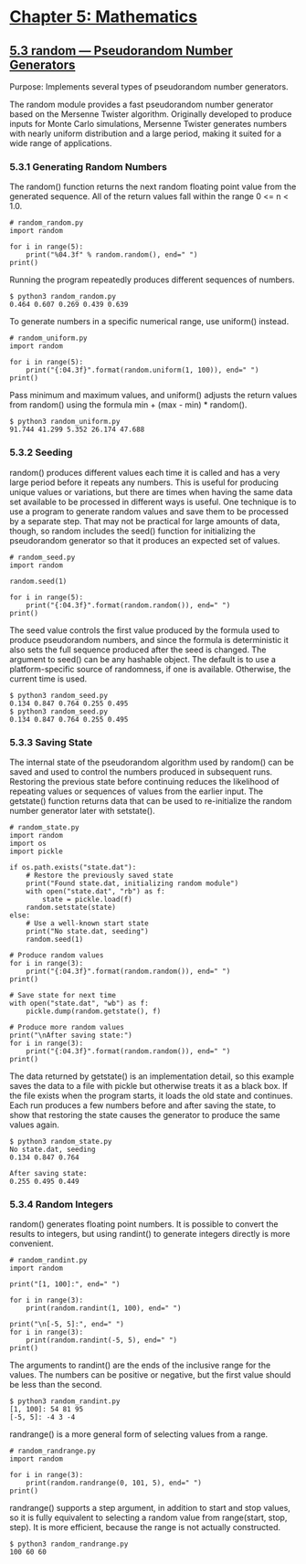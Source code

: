 # [Chapter 5: Mathematics](https://pymotw.com/3/numeric.html)

## [5.3 random — Pseudorandom Number Generators](https://pymotw.com/3/random/index.html)

Purpose:	Implements several types of pseudorandom number generators.

The random module provides a fast pseudorandom number generator based on the Mersenne Twister algorithm. Originally developed to produce inputs for Monte Carlo simulations, Mersenne Twister generates numbers with nearly uniform distribution and a large period, making it suited for a wide range of applications.

### 5.3.1 Generating Random Numbers

The random() function returns the next random floating point value from the generated sequence. All of the return values fall within the range 0 \<= n \< 1.0.

```
# random_random.py
import random

for i in range(5):
    print("%04.3f" % random.random(), end=" ")
print()
```

Running the program repeatedly produces different sequences of numbers.

```
$ python3 random_random.py
0.464 0.607 0.269 0.439 0.639 
```

To generate numbers in a specific numerical range, use uniform() instead.

```
# random_uniform.py
import random

for i in range(5):
    print("{:04.3f}".format(random.uniform(1, 100)), end=" ")
print()
```

Pass minimum and maximum values, and uniform() adjusts the return values from random() using the formula min + (max - min) * random().

```
$ python3 random_uniform.py
91.744 41.299 5.352 26.174 47.688
```

### 5.3.2 Seeding

random() produces different values each time it is called and has a very large period before it repeats any numbers. This is useful for producing unique values or variations, but there are times when having the same data set available to be processed in different ways is useful. One technique is to use a program to generate random values and save them to be processed by a separate step. That may not be practical for large amounts of data, though, so random includes the seed() function for initializing the pseudorandom generator so that it produces an expected set of values.

```
# random_seed.py
import random

random.seed(1)

for i in range(5):
    print("{:04.3f}".format(random.random()), end=" ")
print()
```

The seed value controls the first value produced by the formula used to produce pseudorandom numbers, and since the formula is deterministic it also sets the full sequence produced after the seed is changed. The argument to seed() can be any hashable object. The default is to use a platform-specific source of randomness, if one is available. Otherwise, the current time is used.

```
$ python3 random_seed.py
0.134 0.847 0.764 0.255 0.495 
$ python3 random_seed.py
0.134 0.847 0.764 0.255 0.495
```

### 5.3.3 Saving State

The internal state of the pseudorandom algorithm used by random() can be saved and used to control the numbers produced in subsequent runs. Restoring the previous state before continuing reduces the likelihood of repeating values or sequences of values from the earlier input. The getstate() function returns data that can be used to re-initialize the random number generator later with setstate().

```
# random_state.py
import random
import os
import pickle

if os.path.exists("state.dat"):
    # Restore the previously saved state
    print("Found state.dat, initializing random module")
    with open("state.dat", "rb") as f:
        state = pickle.load(f)
    random.setstate(state)
else:
    # Use a well-known start state
    print("No state.dat, seeding")
    random.seed(1)

# Produce random values
for i in range(3):
    print("{:04.3f}".format(random.random()), end=" ")
print()

# Save state for next time
with open("state.dat", "wb") as f:
    pickle.dump(random.getstate(), f)

# Produce more random values
print("\nAfter saving state:")
for i in range(3):
    print("{:04.3f}".format(random.random()), end=" ")
print()
```

The data returned by getstate() is an implementation detail, so this example saves the data to a file with pickle but otherwise treats it as a black box. If the file exists when the program starts, it loads the old state and continues. Each run produces a few numbers before and after saving the state, to show that restoring the state causes the generator to produce the same values again.

```
$ python3 random_state.py
No state.dat, seeding
0.134 0.847 0.764 

After saving state:
0.255 0.495 0.449 
```

### 5.3.4 Random Integers

random() generates floating point numbers. It is possible to convert the results to integers, but using randint() to generate integers directly is more convenient.

```
# random_randint.py
import random

print("[1, 100]:", end=" ")

for i in range(3):
    print(random.randint(1, 100), end=" ")

print("\n[-5, 5]:", end=" ")
for i in range(3):
    print(random.randint(-5, 5), end=" ")
print()
```

The arguments to randint() are the ends of the inclusive range for the values. The numbers can be positive or negative, but the first value should be less than the second.

```
$ python3 random_randint.py
[1, 100]: 54 81 95 
[-5, 5]: -4 3 -4 
```

randrange() is a more general form of selecting values from a range.

```
# random_randrange.py
import random

for i in range(3):
    print(random.randrange(0, 101, 5), end=" ")
print()
```

randrange() supports a step argument, in addition to start and stop values, so it is fully equivalent to selecting a random value from range(start, stop, step). It is more efficient, because the range is not actually constructed.

```
$ python3 random_randrange.py
100 60 60 
```
